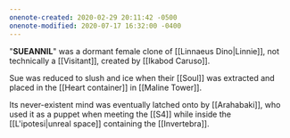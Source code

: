 ```yaml
---
onenote-created: 2020-02-29 20:11:42 -0500
onenote-modified: 2020-07-17 16:32:00 -0400
---
```


"**SUEANNIL**" was a dormant female clone of [[Linnaeus Dino|Linnie]], not technically a [[Visitant]], created by [[Ikabod Caruso]]. 

Sue was reduced to slush and ice when their [[Soul]] was extracted and placed in the [[Heart container]] in [[Maline Tower]].

Its never-existent mind was eventually latched onto by [[Arahabaki]], who used it as a puppet when meeting the [[S4]] while inside the [[L'ipotesi|unreal space]] containing the [[Invertebra]].